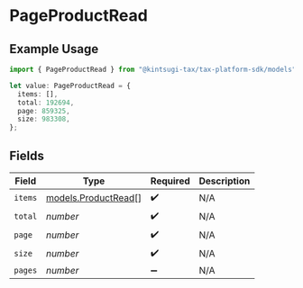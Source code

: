 # PageProductRead

## Example Usage

```typescript
import { PageProductRead } from "@kintsugi-tax/tax-platform-sdk/models";

let value: PageProductRead = {
  items: [],
  total: 192694,
  page: 859325,
  size: 983308,
};
```

## Fields

| Field                                            | Type                                             | Required                                         | Description                                      |
| ------------------------------------------------ | ------------------------------------------------ | ------------------------------------------------ | ------------------------------------------------ |
| `items`                                          | [models.ProductRead](../models/productread.md)[] | :heavy_check_mark:                               | N/A                                              |
| `total`                                          | *number*                                         | :heavy_check_mark:                               | N/A                                              |
| `page`                                           | *number*                                         | :heavy_check_mark:                               | N/A                                              |
| `size`                                           | *number*                                         | :heavy_check_mark:                               | N/A                                              |
| `pages`                                          | *number*                                         | :heavy_minus_sign:                               | N/A                                              |